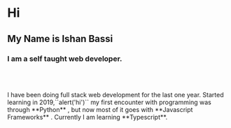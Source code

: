 # Hi
## My  Name is **Ishan Bassi**
### I am a self taught web developer.
<br  />
<br  />

<p className={styles.bio} >I have been doing full stack web development for the last one year. Started learning in 2019,``alert('hi')`` my first encounter with programming was through **Python** , but now most of it goes with **Javascript Frameworks** . Currently I am learning **Typescript**.</p>












